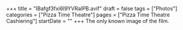 +++
title = "IBafgf3fxi6I9YVRalPB.avif"
draft = false
tags = ["Photos"]
categories = ["Pizza Time Theatre"]
pages = ["Pizza Time Theatre Cashiering"]
startDate = ""
+++
The only known image of the film.
